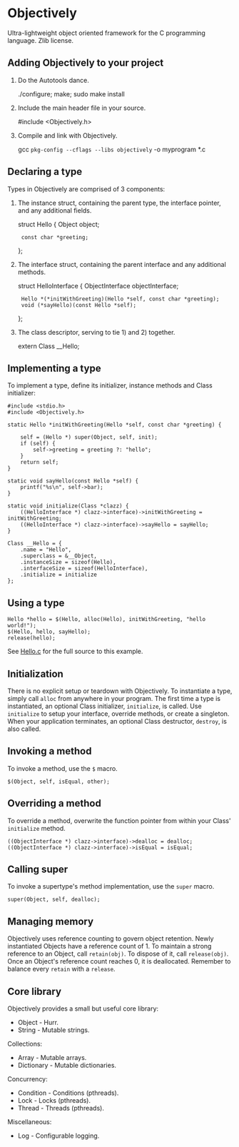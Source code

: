 Objectively
===
Ultra-lightweight object oriented framework for the C programming language. Zlib license.

Adding Objectively to your project
---

1) Do the Autotools dance.

    ./configure; make; sudo make install

2) Include the main header file in your source.

    #include <Objectively.h>

3) Compile and link with Objectively.

    gcc `pkg-config --cflags --libs objectively` -o myprogram *.c

Declaring a type
---

Types in Objectively are comprised of 3 components:

1) The instance struct, containing the parent type, the interface pointer, and any additional fields.

    struct Hello {
        Object object;
        
        const char *greeting;
    };
    
2) The interface struct, containing the parent interface and any additional methods.

    struct HelloInterface {
        ObjectInterface objectInterface;

		Hello *(*initWithGreeting)(Hello *self, const char *greeting);
        void (*sayHello)(const Hello *self);
    };

3) The class descriptor, serving to tie 1) and 2) together.

    extern Class __Hello;

Implementing a type
---

To implement a type, define its initializer, instance methods and Class initializer:

    #include <stdio.h>
    #include <Objectively.h>
            
    static Hello *initWithGreeting(Hello *self, const char *greeting) {
        
        self = (Hello *) super(Object, self, init);
        if (self) {
            self->greeting = greeting ?: "hello";
        }
        return self;
    }
        
    static void sayHello(const Hello *self) {
        printf("%s\n", self->bar);
    }
    
    static void initialize(Class *clazz) {
        ((HelloInterface *) clazz->interface)->initWithGreeting = initWithGreeting;
        ((HelloInterface *) clazz->interface)->sayHello = sayHello;
    }

    Class __Hello = {
        .name = "Hello",
        .superclass = &__Object,
        .instanceSize = sizeof(Hello),
        .interfaceSize = sizeof(HelloInterface),
        .initialize = initialize
    };
    
Using a type
---

    Hello *hello = $(Hello, alloc(Hello), initWithGreeting, "hello world!");
    $(Hello, hello, sayHello);
    release(hello);


See [Hello.c](Tests/Objectively/Hello.c) for the full source to this example.

Initialization
---
There is no explicit setup or teardown with Objectively. To instantiate a type, simply call `alloc` from anywhere in your program. The first time a type is instantiated, an optional Class initializer, `initialize`, is called. Use `initialize` to setup your interface, override methods, or create a singleton. When your application terminates, an optional Class destructor, `destroy`, is also called.

Invoking a method
---
To invoke a method, use the `$` macro.

    $(Object, self, isEqual, other);

Overriding a method
---
To override a method, overwrite the function pointer from within your Class' `initialize` method.

    ((ObjectInterface *) clazz->interface)->dealloc = dealloc;
    ((ObjectInterface *) clazz->interface)->isEqual = isEqual;

Calling super
---
To invoke a supertype's method implementation, use the `super` macro.

    super(Object, self, dealloc);
    
Managing memory
---
Objectively uses reference counting to govern object retention. Newly instantiated Objects have a reference count of 1. To maintain a strong reference to an Object, call `retain(obj)`. To dispose of it, call `release(obj)`. Once an Object's reference count reaches 0, it is deallocated. Remember to balance every `retain` with a `release`.

Core library
---
Objectively provides a small but useful core library:

 * Object - Hurr.
 * String - Mutable strings.

Collections:

 * Array - Mutable arrays.
 * Dictionary - Mutable dictionaries.

Concurrency:

 * Condition - Conditions (pthreads).
 * Lock - Locks (pthreads).
 * Thread - Threads (pthreads).

Miscellaneous:
 * Log - Configurable logging.
